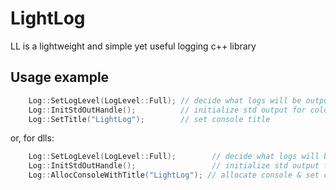 # LightLog
LL is a lightweight and simple yet useful logging c++ library

## Usage example
```c++
    Log::SetLogLevel(LogLevel::Full); // decide what logs will be outputted 
    Log::InitStdOutHandle();          // initialize std output for colored output
    Log::SetTitle("LightLog");        // set console title
```
or, for dlls:
```c++
    Log::SetLogLevel(LogLevel::Full);        // decide what logs will be outputted 
    Log::InitStdOutHandle();                 // initialize std output for colored output
    Log::AllocConsoleWithTitle("LightLog"); // allocate console & set console title (for dlls)
```
